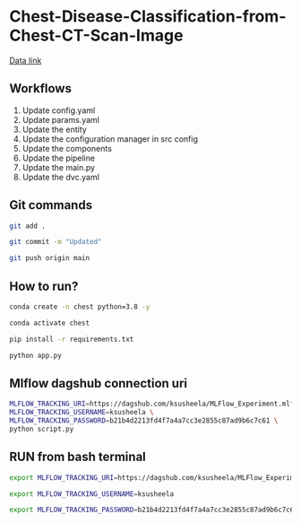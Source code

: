 # Chest-Disease-Classification-from-Chest-CT-Scan-Image


 [Data link](https://drive.google.com/file/d/1n3se-pYdtAmu2j7_pC8rEwh6Yt-4W25E/view?usp=sharing)

## Workflows

1. Update config.yaml
2. Update params.yaml
3. Update the entity
4. Update the configuration manager in src config
5. Update the components
6. Update the pipeline 
7. Update the main.py
8. Update the dvc.yaml 






## Git commands

```bash
git add .

git commit -m "Updated"

git push origin main
```

## How to run?

```bash
conda create -n chest python=3.8 -y
```

```bash
conda activate chest
```

```bash
pip install -r requirements.txt
```

```bash
python app.py
```

## Mlflow dagshub connection uri

``` bash
MLFLOW_TRACKING_URI=https://dagshub.com/ksusheela/MLFlow_Experiment.mlflow \
MLFLOW_TRACKING_USERNAME=ksusheela \
MLFLOW_TRACKING_PASSWORD=b21b4d2213fd4f7a4a7cc3e2855c87ad9b6c7c61 \
python script.py
```
## RUN from bash terminal

``` bash
export MLFLOW_TRACKING_URI=https://dagshub.com/ksusheela/MLFlow_Experiment.mlflow 

export MLFLOW_TRACKING_USERNAME=ksusheela 

export MLFLOW_TRACKING_PASSWORD=b21b4d2213fd4f7a4a7cc3e2855c87ad9b6c7c61 

```
